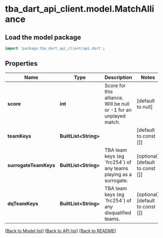 # tba_dart_api_client.model.MatchAlliance

## Load the model package
```dart
import 'package:tba_dart_api_client/api.dart';
```

## Properties
Name | Type | Description | Notes
------------ | ------------- | ------------- | -------------
**score** | **int** | Score for this alliance. Will be null or -1 for an unplayed match. | [default to null]
**teamKeys** | **BuiltList&lt;String&gt;** |  | [default to const []]
**surrogateTeamKeys** | **BuiltList&lt;String&gt;** | TBA team keys (eg &#x60;frc254&#x60;) of any teams playing as a surrogate. | [optional] [default to const []]
**dqTeamKeys** | **BuiltList&lt;String&gt;** | TBA team keys (eg &#x60;frc254&#x60;) of any disqualified teams. | [optional] [default to const []]

[[Back to Model list]](../README.md#documentation-for-models) [[Back to API list]](../README.md#documentation-for-api-endpoints) [[Back to README]](../README.md)


